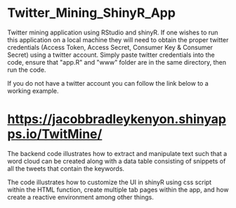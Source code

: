 # Twitter_Mining_ShinyR_App

Twitter mining application using RStudio and shinyR.  If one wishes to run this application on a local machine they will need to obtain the proper twitter credentials (Access Token, Access Secret, Consumer Key & Consumer Secret) using a twitter account.  Simply paste twitter credentials into the code, ensure that "app.R" and "www" folder are in the same directory, then run the code. 

If you do not have a twitter account you can follow the link below to a working example.
# https://jacobbradleykenyon.shinyapps.io/TwitMine/

 
The backend code illustrates how to extract and manipulate text such that a word cloud can be created along with a data table consisting of snippets of all the tweets that contain the keywords.

The code illustrates how to customize the UI in shinyR using css script within the HTML function, create multiple tab pages within the app, and how create a reactive environment among other things.



